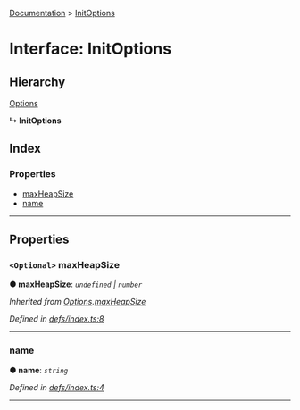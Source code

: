 [Documentation](../README.md) > [InitOptions](../interfaces/initoptions.md)

# Interface: InitOptions

## Hierarchy

 [Options](options.md)

**↳ InitOptions**

## Index

### Properties

* [maxHeapSize](initoptions.md#maxheapsize)
* [name](initoptions.md#name)

---

## Properties

<a id="maxheapsize"></a>

### `<Optional>` maxHeapSize

**● maxHeapSize**: *`undefined` \| `number`*

*Inherited from [Options](options.md).[maxHeapSize](options.md#maxheapsize)*

*Defined in [defs/index.ts:8](https://github.com/badbatch/cachemap/blob/6985edf/packages/local-storage/src/defs/index.ts#L8)*

___
<a id="name"></a>

###  name

**● name**: *`string`*

*Defined in [defs/index.ts:4](https://github.com/badbatch/cachemap/blob/6985edf/packages/local-storage/src/defs/index.ts#L4)*

___

